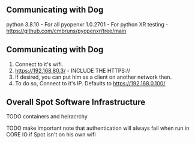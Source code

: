 ## Communicating with Dog
python 3.8.10 - For all
pyopenxr 1.0.2701 - For python XR testing - https://github.com/cmbruns/pyopenxr/tree/main

## Communicating with Dog
1. Connect to it's wifi.
2. https://192.168.80.3/ - INCLUDE THE HTTPS://
3. If desired, you can put him as a client on another network then.
4. To do so, Connect to it's IP. Defaults to https://192.168.0.100/

## Overall Spot Software Infrastructure

TODO containers and heiracrchy

TODO make important note that authentication will always fail when run in CORE IO if Spot isn't on his own wifi

